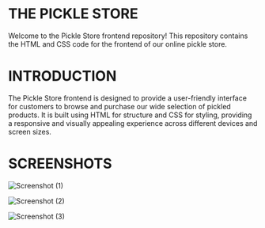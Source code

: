 # THE PICKLE STORE
Welcome to the Pickle Store frontend repository! This repository contains the HTML and CSS code for the frontend of our online pickle store.

# INTRODUCTION
The Pickle Store frontend is designed to provide a user-friendly interface for customers to browse and purchase our wide selection of pickled products. It is built using HTML for structure and CSS for styling, providing a responsive and visually appealing experience across different devices and screen sizes.

# SCREENSHOTS
![Screenshot (1)](https://github.com/AbrarChhipa/The-Pickle-Store/assets/162426268/8ee9668e-2402-45cd-8a29-dfd73f6953d7)

![Screenshot (2)](https://github.com/AbrarChhipa/The-Pickle-Store/assets/162426268/98e28ee0-8661-41c5-9e9d-1b37634576e8)

![Screenshot (3)](https://github.com/AbrarChhipa/The-Pickle-Store/assets/162426268/ecda396d-ca09-47bb-a82e-d7c021a90ba6)
